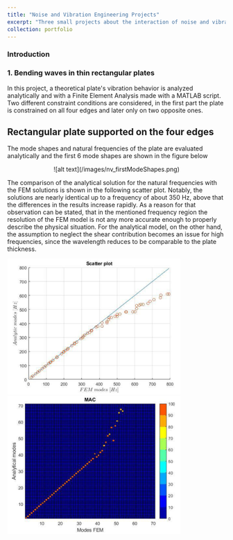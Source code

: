 ```yaml
---
title: "Noise and Vibration Engineering Projects"
excerpt: "Three small projects about the interaction of noise and vibrating structures<br/><img src='/images/500x300.png'>"
collection: portfolio
---
```


### Introduction

### 1. Bending waves in thin rectangular plates

In this project, a theoretical plate's vibration behavior is analyzed analytically and with a Finite Element Analysis made with a MATLAB script. Two different constraint conditions are considered, in the first part the plate is constrained on all four edges and later only on two opposite ones.

## Rectangular plate supported on the four edges

The mode shapes and natural frequencies of the plate are evaluated analytically and the first 6 mode shapes are shown in the figure below

<div style="text-align:center">
  ![alt text](/images/nv_firstModeShapes.png)
</div>

The comparison of the analytical solution for the natural frequencies with the FEM solutions is shown in the following scatter plot.
Notably, the solutions are nearly identical up to a frequency of about 350 Hz, above that the differences in the results increase rapidly. As a reason for that observation can be stated, that in the mentioned frequency region the resolution of the FEM model is not any more accurate enough to properly describe the physical situation.
For the analytical model, on the other hand, the assumption to neglect the shear contribution becomes an issue for high frequencies, since the wavelength reduces to be comparable to the plate thickness.

![alt text](/images/nv_scatterPlot1.png) ![alt text](/images/nv_MAC1.png)